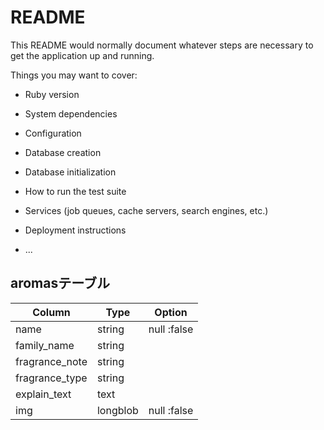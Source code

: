 # README

This README would normally document whatever steps are necessary to get the
application up and running.

Things you may want to cover:

* Ruby version

* System dependencies

* Configuration

* Database creation

* Database initialization

* How to run the test suite

* Services (job queues, cache servers, search engines, etc.)

* Deployment instructions

* ...


## aromasテーブル

|Column|Type|Option|
|------|----|------|
|name|string|null :false|
|family_name|string|
|fragrance_note|string|
|fragrance_type|string|
|explain_text|text|
|img|longblob|null :false|